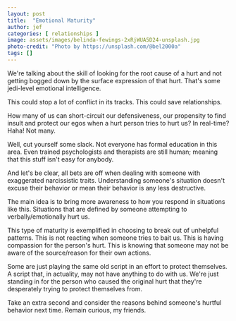 ```yaml
---
layout: post
title:  "Emotional Maturity"
author: jef
categories: [ relationships ]
image: assets/images/belinda-fewings-2xRjWUA5D24-unsplash.jpg
photo-credit: "Photo by https://unsplash.com/@bel2000a"
tags: []
---
```


We're talking about the skill of looking for the root cause of a hurt and not getting bogged down by the surface expression of that hurt. That's some jedi-level emotional intelligence.

This could stop a lot of conflict in its tracks. This could save relationships.

How many of us can short-circuit our defensiveness, our propensity to find insult and protect our egos when a hurt person tries to hurt us? In real-time? Haha! Not many.

Well, cut yourself some slack. Not everyone has formal education in this area. Even trained psychologists and therapists are still human; meaning that this stuff isn't easy for anybody.

And let's be clear, all bets are off when dealing with someone with exaggerated narcissistic traits. Understanding someone's situation doesn't excuse their behavior or mean their behavior is any less destructive.

The main idea is to bring more awareness to how you respond in situations like this. Situations that are defined by someone attempting to verbally/emotionally hurt us.

This type of maturity is exemplified in choosing to break out of unhelpful patterns. This is not reacting when someone tries to bait us. This is having compassion for the person's hurt. This is knowing that someone may not be aware of the source/reason for their own actions.

Some are just playing the same old script in an effort to protect themselves. A script that, in actuality, may not have anything to do with us. We're just standing in for the person who caused the original hurt that they're desperately trying to protect themselves from.

Take an extra second and consider the reasons behind someone's hurtful behavior next time. Remain curious, my friends.
